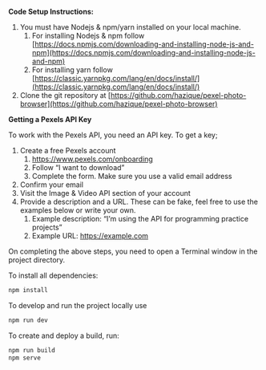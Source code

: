 **Code Setup Instructions:**

1. You must have Nodejs & npm/yarn installed on your local machine. 
    1. For installing Nodejs & npm follow [https://docs.npmjs.com/downloading-and-installing-node-js-and-npm](https://docs.npmjs.com/downloading-and-installing-node-js-and-npm)
    2. For installing yarn follow [https://classic.yarnpkg.com/lang/en/docs/install/](https://classic.yarnpkg.com/lang/en/docs/install/)
2.  Clone the git repository at [https://github.com/hazique/pexel-photo-browser](https://github.com/hazique/pexel-photo-browser)

**Getting a Pexels API Key**

To work with the Pexels API, you need an API key. To get a key;

1. Create a free Pexels account
    1. https://www.pexels.com/onboarding
    2. Follow “I want to download”
    3. Complete the form. Make sure you use a valid email address
2. Confirm your email
3. Visit the Image & Video API section of your account
4. Provide a description and a URL. These can be fake, feel free to use the examples below or write your own.
    1. Example description: “I’m using the API for programming practice projects”
    2. Example URL: https://example.com

On completing the above steps, you need to open a Terminal window in the project directory.

To install all dependencies:

```jsx
npm install
```

To develop and run the project locally use 

```jsx
npm run dev
```

To create and deploy a build, run:

```jsx
npm run build
npm serve
```